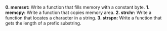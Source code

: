 **0. memset:** Write a function that fills memory with a constant byte.
**1. memcpy:** Write a function that copies memory area.
**2. strchr:** Write a function that locates a character in a string.
**3. strspn:** Write a function that gets the length of a prefix substring.
